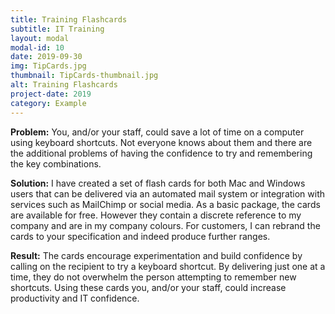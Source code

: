 ```yaml
---
title: Training Flashcards
subtitle: IT Training
layout: modal
modal-id: 10
date: 2019-09-30
img: TipCards.jpg
thumbnail: TipCards-thumbnail.jpg
alt: Training Flashcards
project-date: 2019
category: Example
---
```

__Problem:__ You, and/or your staff, could save a lot of time on a computer using keyboard shortcuts.  Not everyone knows about them and there are the additional problems of having the confidence to try and remembering the key combinations.  

__Solution:__ I have created a set of flash cards for both Mac and Windows users that can be delivered via an automated mail system or integration with services such as MailChimp or social media.  As a basic package, the cards are available for free.  However they contain a discrete reference to my company and are in my company colours.  For customers, I can rebrand the cards to your specification and indeed produce further ranges.    

__Result:__ The cards encourage experimentation and build confidence by calling on the recipient to try a keyboard shortcut.  By delivering just one at a time, they do not overwhelm the person attempting to remember new shortcuts.  Using these cards you, and/or your staff, could increase productivity and IT confidence.
